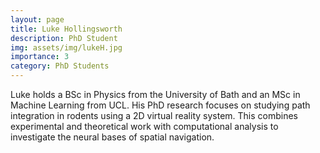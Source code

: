 ```yaml
---
layout: page
title: Luke Hollingsworth
description: PhD Student
img: assets/img/lukeH.jpg
importance: 3
category: PhD Students
---
```


Luke holds a BSc in Physics from the University of Bath and an MSc in Machine Learning from UCL. His PhD research focuses on studying path integration in rodents using a 2D virtual reality system. This combines experimental and theoretical work with computational analysis to investigate the neural bases of spatial navigation.

